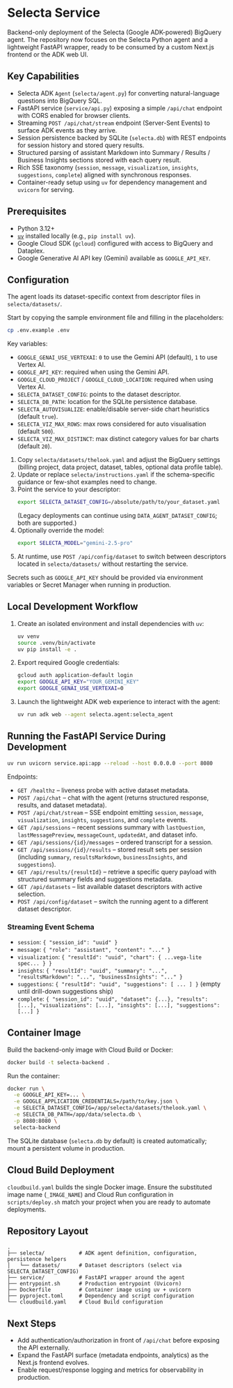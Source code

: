 # Selecta Service

Backend-only deployment of the Selecta (Google ADK-powered) BigQuery agent. The repository now focuses on the Selecta Python agent and a lightweight FastAPI wrapper, ready to be consumed by a custom Next.js frontend or the ADK web UI.

## Key Capabilities
- Selecta ADK `Agent` (`selecta/agent.py`) for converting natural-language questions into BigQuery SQL.
- FastAPI service (`service/api.py`) exposing a simple `/api/chat` endpoint with CORS enabled for browser clients.
- Streaming `POST /api/chat/stream` endpoint (Server-Sent Events) to surface ADK events as they arrive.
- Session persistence backed by SQLite (`selecta.db`) with REST endpoints for session history and stored query results.
- Structured parsing of assistant Markdown into Summary / Results / Business Insights sections stored with each query result.
- Rich SSE taxonomy (`session`, `message`, `visualization`, `insights`, `suggestions`, `complete`) aligned with synchronous responses.
- Container-ready setup using `uv` for dependency management and `uvicorn` for serving.

## Prerequisites
- Python 3.12+
- [`uv`](https://docs.astral.sh/uv/) installed locally (e.g., `pip install uv`).
- Google Cloud SDK (`gcloud`) configured with access to BigQuery and Dataplex.
- Google Generative AI API key (Gemini) available as `GOOGLE_API_KEY`.

## Configuration
The agent loads its dataset-specific context from descriptor files in `selecta/datasets/`.

Start by copying the sample environment file and filling in the placeholders:
```bash
cp .env.example .env
```
Key variables:
- `GOOGLE_GENAI_USE_VERTEXAI`: `0` to use the Gemini API (default), `1` to use Vertex AI.
- `GOOGLE_API_KEY`: required when using the Gemini API.
- `GOOGLE_CLOUD_PROJECT` / `GOOGLE_CLOUD_LOCATION`: required when using Vertex AI.
- `SELECTA_DATASET_CONFIG`: points to the dataset descriptor.
- `SELECTA_DB_PATH`: location for the SQLite persistence database.
- `SELECTA_AUTOVISUALIZE`: enable/disable server-side chart heuristics (default `true`).
- `SELECTA_VIZ_MAX_ROWS`: max rows considered for auto visualisation (default `500`).
- `SELECTA_VIZ_MAX_DISTINCT`: max distinct category values for bar charts (default `20`).

1. Copy `selecta/datasets/thelook.yaml` and adjust the BigQuery settings (billing project, data project, dataset, tables, optional data profile table).
2. Update or replace `selecta/instructions.yaml` if the schema-specific guidance or few-shot examples need to change.
3. Point the service to your descriptor:
   ```bash
   export SELECTA_DATASET_CONFIG=/absolute/path/to/your_dataset.yaml
   ```
   (Legacy deployments can continue using `DATA_AGENT_DATASET_CONFIG`; both are supported.)
4. Optionally override the model:
   ```bash
   export SELECTA_MODEL="gemini-2.5-pro"
   ```
5. At runtime, use `POST /api/config/dataset` to switch between descriptors located in `selecta/datasets/` without restarting the service.

Secrets such as `GOOGLE_API_KEY` should be provided via environment variables or Secret Manager when running in production.

## Local Development Workflow
1. Create an isolated environment and install dependencies with `uv`:
   ```bash
   uv venv
   source .venv/bin/activate
   uv pip install -e .
   ```
2. Export required Google credentials:
   ```bash
   gcloud auth application-default login
   export GOOGLE_API_KEY="YOUR_GEMINI_KEY"
   export GOOGLE_GENAI_USE_VERTEXAI=0
   ```
3. Launch the lightweight ADK web experience to interact with the agent:
   ```bash
   uv run adk web --agent selecta.agent:selecta_agent
   ```

## Running the FastAPI Service During Development
```bash
uv run uvicorn service.api:app --reload --host 0.0.0.0 --port 8080
```
Endpoints:
- `GET /healthz` – liveness probe with active dataset metadata.
- `POST /api/chat` – chat with the agent (returns structured response, results, and dataset metadata).
- `POST /api/chat/stream` – SSE endpoint emitting `session`, `message`, `visualization`, `insights`, `suggestions`, and `complete` events.
- `GET /api/sessions` – recent sessions summary with `lastQuestion`, `lastMessagePreview`, `messageCount`, `updatedAt`, and dataset info.
- `GET /api/sessions/{id}/messages` – ordered transcript for a session.
- `GET /api/sessions/{id}/results` – stored result sets per session (including `summary`, `resultsMarkdown`, `businessInsights`, and `suggestions`).
- `GET /api/results/{resultId}` – retrieve a specific query payload with structured summary fields and suggestions metadata.
- `GET /api/datasets` – list available dataset descriptors with active selection.
- `POST /api/config/dataset` – switch the running agent to a different dataset descriptor.

### Streaming Event Schema
- `session`: `{ "session_id": "uuid" }`
- `message`: `{ "role": "assistant", "content": "..." }`
- `visualization`: `{ "resultId": "uuid", "chart": { ...vega-lite spec... } }`
- `insights`: `{ "resultId": "uuid", "summary": "...", "resultsMarkdown": "...", "businessInsights": "..." }`
- `suggestions`: `{ "resultId": "uuid", "suggestions": [ ... ] }` (empty until drill-down suggestions ship)
- `complete`: `{ "session_id": "uuid", "dataset": {...}, "results": [...], "visualizations": [...], "insights": [...], "suggestions": [...] }`

## Container Image
Build the backend-only image with Cloud Build or Docker:
```bash
docker build -t selecta-backend .
```
Run the container:
```bash
docker run \
  -e GOOGLE_API_KEY=... \
  -e GOOGLE_APPLICATION_CREDENTIALS=/path/to/key.json \
  -e SELECTA_DATASET_CONFIG=/app/selecta/datasets/thelook.yaml \
  -e SELECTA_DB_PATH=/app/data/selecta.db \
  -p 8080:8080 \
  selecta-backend
```
The SQLite database (`selecta.db` by default) is created automatically; mount a persistent volume in production.

## Cloud Build Deployment
`cloudbuild.yaml` builds the single Docker image. Ensure the substituted image name (`_IMAGE_NAME`) and Cloud Run configuration in `scripts/deploy.sh` match your project when you are ready to automate deployments.

## Repository Layout
```
.
├── selecta/           # ADK agent definition, configuration, persistence helpers
│   └── datasets/      # Dataset descriptors (select via SELECTA_DATASET_CONFIG)
├── service/           # FastAPI wrapper around the agent
├── entrypoint.sh      # Production entrypoint (Uvicorn)
├── Dockerfile         # Container image using uv + uvicorn
├── pyproject.toml     # Dependency and script configuration
└── cloudbuild.yaml    # Cloud Build configuration
```

## Next Steps
- Add authentication/authorization in front of `/api/chat` before exposing the API externally.
- Expand the FastAPI surface (metadata endpoints, analytics) as the Next.js frontend evolves.
- Enable request/response logging and metrics for observability in production.
